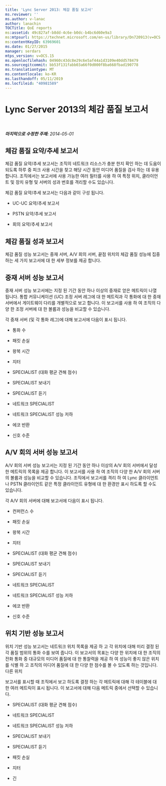 ```yaml
---
title: 'Lync Server 2013: 체감 품질 보고서'
ms.reviewer: ''
ms.author: v-lanac
author: lanachin
TOCTitle: QoE reports
ms:assetid: 49c827af-b8dd-4c6e-b0dc-b4bc6d60e9a3
ms:mtpsurl: https://technet.microsoft.com/en-us/library/Dn720913(v=OCS.15)
ms:contentKeyID: 63969601
ms.date: 01/27/2015
manager: serdars
mtps_version: v=OCS.15
ms.openlocfilehash: 04960c43dc8e29c6e5af44a1d3109e40dd578479
ms.sourcegitcommit: bb53f131fabb03a66f0d000f8ba668fbad190778
ms.translationtype: MT
ms.contentlocale: ko-KR
ms.lasthandoff: 05/11/2019
ms.locfileid: "40981589"
---
```

<div data-xmlns="http://www.w3.org/1999/xhtml">

<div class="topic" data-xmlns="http://www.w3.org/1999/xhtml" data-msxsl="urn:schemas-microsoft-com:xslt" data-cs="http://msdn.microsoft.com/en-us/">

<div data-asp="http://msdn2.microsoft.com/asp">

# <a name="qoe-reports-in-lync-server-2013"></a>Lync Server 2013의 체감 품질 보고서

</div>

<div id="mainSection">

<div id="mainBody">

<span> </span>

_**마지막으로 수정한 주제:** 2014-05-01_

<div>

## <a name="qoe-summarytrend-reports"></a>체감 품질 요약/추세 보고서

체감 품질 요약/추세 보고서는 조직의 네트워크 리소스가 충분 한지 확인 하는 데 도움이 되도록 하루 중 피크 사용 시간을 찾고 해당 시간 동안 미디어 품질을 검사 하는 데 유용 합니다. 조직에서는 보고서에 사용 가능한 여러 필터를 사용 하 여 특정 위치, 클라이언트 및 장치 유형 및 서버의 성과 번호를 격리할 수도 있습니다.

체감 품질 요약/추세 보고서는 다음과 같이 구성 됩니다.

  - UC-UC 요약/추세 보고서

  - PSTN 요약/추세 보고서

  - 회의 요약/추세 보고서

</div>

<div>

## <a name="qoe-performance-reports"></a>체감 품질 성과 보고서

체감 품질 성능 보고서는 중재 서버, A/V 회의 서버, 끝점 위치의 체감 품질 성능에 집중 하는 세 가지 보고서에 대 한 세부 정보를 제공 합니다.

</div>

<div>

## <a name="mediation-server-performance-report"></a>중재 서버 성능 보고서

중재 서버 성능 보고서에는 지정 된 기간 동안 하나 이상의 중재로 얻은 메트릭이 나열 됩니다. 통합 커뮤니케이션 (UC) 조정 서버 레그에 대 한 메트릭과 각 통화에 대 한 중재 서버에서 게이트웨이 다리를 개별적으로 보고 합니다. 이 보고서를 사용 하 여 조직의 다양 한 조정 서버에 대 한 볼륨과 성능을 비교할 수 있습니다.

각 중재 서버 (및 각 통화 레그)에 대해 보고서에 다음이 표시 됩니다.

  - 통화 수

  - 패킷 손실

  - 왕복 시간

  - 지터

  - SPECIALIST (대화 평균 견해 점수)

  - SPECIALIST 보내기

  - SPECIALIST 듣기

  - 네트워크 SPECIALIST

  - 네트워크 SPECIALIST 성능 저하

  - 에코 반환

  - 신호 수준

</div>

<div>

## <a name="av-conferencing-server-performance-report"></a>A/V 회의 서버 성능 보고서

A/V 회의 서버 성능 보고서는 지정 된 기간 동안 하나 이상의 A/V 회의 서버에서 달성 한 메트릭의 목록을 제공 합니다. 이 보고서를 사용 하 여 조직의 다양 한 A/V 회의 서버의 볼륨과 성능을 비교할 수 있습니다. 조직에서 보고서를 격리 하 여 Lync 클라이언트나 PSTN 클라이언트 같은 특정 클라이언트 유형에 대 한 환경만 표시 하도록 할 수도 있습니다.

각 A/V 회의 서버에 대해 보고서에 다음이 표시 됩니다.

  - 컨퍼런스 수

  - 패킷 손실

  - 왕복 시간

  - 지터

  - SPECIALIST (대화 평균 견해 점수)

  - SPECIALIST 보내기

  - SPECIALIST 듣기

  - 네트워크 SPECIALIST

  - 네트워크 SPECIALIST 성능 저하

  - 에코 반환

  - 신호 수준

</div>

<div>

## <a name="location-based-performance-report"></a>위치 기반 성능 보고서

위치 기반 성능 보고서는 네트워크 위치 목록을 제공 하 고 각 위치에 대해 미리 결정 된 각 품질 범위의 통화 수를 보여 줍니다. 이 보고서의 목표는 다양 한 위치에 대 한 조직의 전화 통화 중 대규모의 미디어 품질에 대 한 통찰력을 제공 하 여 성능이 좋지 않은 위치를 식별 하 고 조직의 미디어 품질에 대 한 다양 한 점수를 볼 수 있도록 하는 것입니다. 다른 위치

보고서를 표시할 때 조직에서 보고 하도록 결정 하는 각 메트릭에 대해 각 테이블에 대 한 여러 메트릭이 표시 됩니다. 이 보고서에 대해 다음 메트릭 중에서 선택할 수 있습니다.

  - SPECIALIST (대화 평균 견해 점수)

  - 네트워크 SPECIALIST

  - 네트워크 SPECIALIST 성능 저하

  - SPECIALIST 보내기

  - SPECIALIST 듣기

  - 패킷 손실

  - 지터

  - 긴

</div>

</div>

<span> </span>

</div>

</div>

</div>

